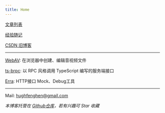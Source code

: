```yaml
---
title: Home 
---
```


[文章列表](./posts/)

[经验随记](https://github.com/hughfenghen/hughfenghen.github.io/issues?q=-label%3AGitalk%2C%E5%BF%83%E6%83%85%2C%E8%AF%97%E8%AF%8D%2CVssue)

[CSDN 旧博客](https://blog.csdn.net/lj745280746)

---

[WebAV](https://github.com/hughfenghen/WebAV/): 在浏览器中创建、编辑音视频文件  

[ts-brpc](https://hughfenghen.github.io/ts-rpc): 以 RPC 风格调用 TypeScript 编写的服务端接口  

[Erra](https://hughfenghen.github.io/erra/): HTTP接口 Mock、Debug工具   
   

---

Mail: <a href="mailto:hughfenghen@gmail.com">hughfenghen@gmail.com</a>

*本博客托管在 [Github仓库](https://github.com/hughfenghen/hughfenghen.github.io)，若有兴趣可 Star 收藏*